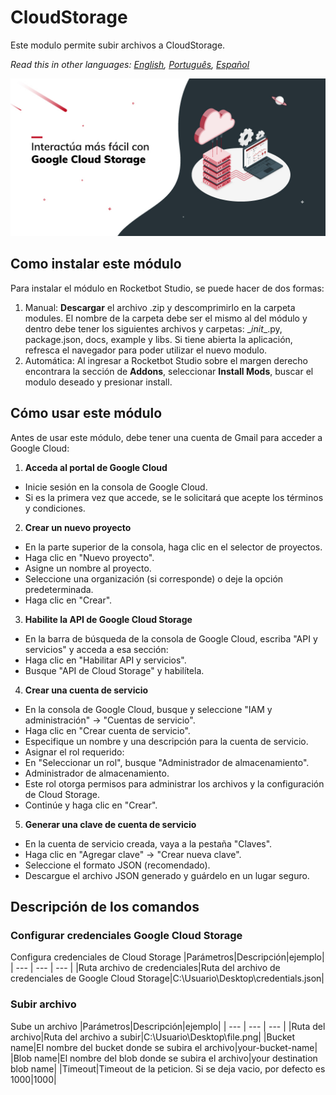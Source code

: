 



# CloudStorage
  
Este modulo permite subir archivos a CloudStorage.  

*Read this in other languages: [English](Manual_CloudStorage.md), [Português](Manual_CloudStorage.pr.md), [Español](Manual_CloudStorage.es.md)*
  
![banner](imgs\Banner_CloudStorage.png)
## Como instalar este módulo
  
Para instalar el módulo en Rocketbot Studio, se puede hacer de dos formas:
1. Manual: __Descargar__ el archivo .zip y descomprimirlo en la carpeta modules. El nombre de la carpeta debe ser el mismo al del módulo y dentro debe tener los siguientes archivos y carpetas: \__init__.py, package.json, docs, example y libs. Si tiene abierta la aplicación, refresca el navegador para poder utilizar el nuevo modulo.
2. Automática: Al ingresar a Rocketbot Studio sobre el margen derecho encontrara la sección de **Addons**, seleccionar **Install Mods**, buscar el modulo deseado y presionar install.  


## Cómo usar este módulo

Antes de usar este módulo, debe tener una cuenta de Gmail para acceder a Google Cloud:

1. **Acceda al portal de Google Cloud**
- Inicie sesión en la consola de Google Cloud.
- Si es la primera vez que accede, se le solicitará que acepte los términos y condiciones.

2. **Crear un nuevo proyecto**
- En la parte superior de la consola, haga clic en el selector de proyectos.
- Haga clic en "Nuevo proyecto".
- Asigne un nombre al proyecto.
- Seleccione una organización (si corresponde) o deje la opción predeterminada.
- Haga clic en "Crear".

3. **Habilite la API de Google Cloud Storage**
- En la barra de búsqueda de la consola de Google Cloud, escriba "API y servicios" y acceda a esa sección:
- Haga clic en "Habilitar API y servicios".
- Busque "API de Cloud Storage" y habilítela.

4. **Crear una cuenta de servicio**

- En la consola de Google Cloud, busque y seleccione "IAM y administración" → "Cuentas de servicio".
- Haga clic en "Crear cuenta de servicio".
- Especifique un nombre y una descripción para la cuenta de servicio.
- Asignar el rol requerido:
- En "Seleccionar un rol", busque "Administrador de almacenamiento".
- Administrador de almacenamiento.
- Este rol otorga permisos para administrar los archivos y la configuración de Cloud Storage.
- Continúe y haga clic en "Crear".

5. **Generar una clave de cuenta de servicio**
- En la cuenta de servicio creada, vaya a la pestaña "Claves".
- Haga clic en "Agregar clave" -> "Crear nueva clave".
- Seleccione el formato JSON (recomendado).
- Descargue el archivo JSON generado y guárdelo en un lugar seguro.


## Descripción de los comandos

### Configurar credenciales Google Cloud Storage
  
Configura credenciales de Cloud Storage
|Parámetros|Descripción|ejemplo|
| --- | --- | --- |
|Ruta archivo de credenciales|Ruta del archivo de credenciales de Google Cloud Storage|C:\Usuario\Desktop\credentials.json|

### Subir archivo
  
Sube un archivo
|Parámetros|Descripción|ejemplo|
| --- | --- | --- |
|Ruta del archivo|Ruta del archivo a subir|C:\Usuario\Desktop\file.png|
|Bucket name|El nombre del bucket donde se subira el archivo|your-bucket-name|
|Blob name|El nombre del blob donde se subira el archivo|your destination blob name|
|Timeout|Timeout de la peticion. Si se deja vacio, por defecto es 1000|1000|
